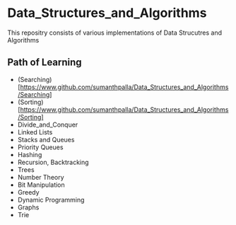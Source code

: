 # Data_Structures_and_Algorithms
This repositry consists of various implementations of Data Strucutres and Algorithms
<br/>
## Path of Learning 
- (Searching)[https://www.github.com/sumanthpalla/Data_Structures_and_Algorithms/Searching]
- (Sorting)[https://www.github.com/sumanthpalla/Data_Structures_and_Algorithms/Sorting]
- Divide_and_Conquer
- Linked Lists
- Stacks and Queues
- Priority Queues
- Hashing
- Recursion, Backtracking
- Trees 
- Number Theory
- Bit Manipulation
- Greedy
- Dynamic Programming
- Graphs
- Trie

<br/>
